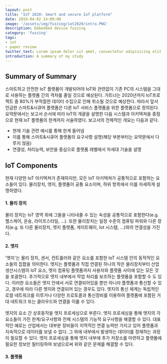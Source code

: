 ```yaml
---
layout: post
title: "IoT 2020: Smart and secure IoT platform"
date: 2019-04-02 14:09:00
image: '/assets/img/fuzzing/iot2020/intro.PNG'
description: Embedded device fuzzing
category: 'fuzzing'
tags:
- iot
- paper review
twitter_text: Lorem ipsum dolor sit amet, consectetur adipisicing elit.
introduction: A summary of my study
---
```



## Summary of Summary
스마트하고 안전한 IoT 플랫폼이 개발되어야  IoT와 관련없이 기존 PC의 시스템을 그대로 사용하는 플랫폼 간의 격차를 줄일 것으로 예상된다. 가트너는 2020년까지 IoT프로젝트 중 80%가 부적절한 데이터 수집으로 인해 취소될 것으로 예상한다. 따라서 앞서 언급한 스마트&시큐어 플랫폼은 다른 IoT 서비스 플랫폼을 위한 플랫폼으로 정의된다. 요약문에서는 보고서 순서에 따라 IoT의 개괄을 설명한 다음 시스템과 아키텍쳐을 중점으로 현재 IoT 플랫폼의 한계까지 서술하였다. 보고서의 전체적인 개요는 다음과 같다.

 - 현재 기술 관련 예시를 통해 한계 들어냄
 - 이를 통해 스마트&시큐어 플랫폼의 요구사항 설명(해당 부분부터는 요약문에서 다루지 않음)
 - 연결성, 처리능력, 보안을 중심으로 플랫폼 레벨에서 차세대 기술을 설명



## IoT Components
현재 다양한 IoT 아키텍쳐가 존재하지만, 모든 IoT 아키텍쳐가 공통적으로 포함하는 요소들이 있다. 물리장치, 엣지, 플랫폼이 공통 요소이며, 하위 항목에서 이를 자세하게 설명하였다.<br>

#### 1. 물리 장치<br>
물리 장치는 IoT 영역 외에 그들을 나타내줄 수 있는 속성을 공통적으로 포함한다(e.g. 헬스케어, 운송, 라이프스타일, ...). 또한 물리장치는 일정 수준의 컴퓨팅 파워와 다른 장치(e.g. 또 다른 물리장치, 엣지 플랫폼, 게이트웨이, Iot 시스템, ...)와의 연결성을 가진다.<br>

#### 2. 엣지<br>
'엣지'는 물리 장치, 센서, 컨트롤러와 같은 요소를 포함한 IoT 시스템 안의 동작적인 요소들의 집합을 의미한다. 엣지는 플랫폼과 직접 연결된 하나의 작은 물리장치부터 산업 생산시스템의 IoT 요소, 엣지 컴퓨팅 플랫폼까지  사용자와 플랫폼 사이에 있는 모든 것을 포괄한다. 추가적으로 엣지 내부에서 작업 처리를 보조하는 플랫폼을 포함할 수 도 있다. 이러한 요소들은 엣지 안에서 서로 연결되어있을 뿐만 아니라 플랫폼과 통신할 수 있고, 경우에 따라 다른 엣지와 연결되어 있는 경우도 있다. 엣지의 통신 체계는 독립적인 로컬 네트워크를 이루거나 다양한 프로토콜과 통신장비를 이용하여 플랫폼에 포함된 거대 네트워크 또는 클라우드와 연결을 이룰 수 있다.<br><br>
엣지의 요소 간 상호동작을 엣지 프로세싱으로 부른다. 엣지 프로세싱을 통해 엣지의 각 요소들이 가진 한계/요구사항와 전체 시스템의  기능적 요구사항을 해결할 수 있다. 대표적인 예로는 산업에서는 대부분 장비들이 지역적인 연결 능력만 가지고 있어 플랫폼과 지속적으로 데이터를 보낼 수 없다. 그 외에 내부에서 발생하는 데이터를 정제하는 과정이 필요할 수 있다. 엣지 프로세싱을 통해 엣지 내부에 추가 저장소를 마련하고 플랫폼에 필요한 정보만 필터링하여 보냄으로써 위와 같은 문제를 해결할 수 있다.<br>

#### 3. 플랫폼<br>
